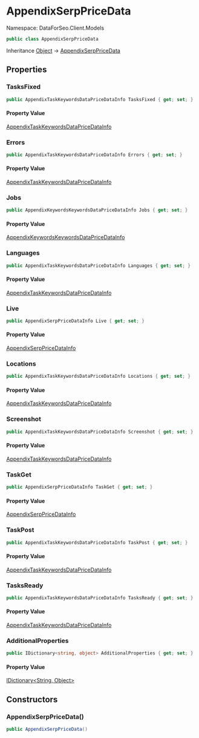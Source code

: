 # AppendixSerpPriceData

Namespace: DataForSeo.Client.Models

```csharp
public class AppendixSerpPriceData
```

Inheritance [Object](https://docs.microsoft.com/en-us/dotnet/api/system.object) → [AppendixSerpPriceData](./dataforseo.client.models.appendixserppricedata.md)

## Properties

### **TasksFixed**

```csharp
public AppendixTaskKeywordsDataPriceDataInfo TasksFixed { get; set; }
```

#### Property Value

[AppendixTaskKeywordsDataPriceDataInfo](./dataforseo.client.models.appendixtaskkeywordsdatapricedatainfo.md)<br>

### **Errors**

```csharp
public AppendixTaskKeywordsDataPriceDataInfo Errors { get; set; }
```

#### Property Value

[AppendixTaskKeywordsDataPriceDataInfo](./dataforseo.client.models.appendixtaskkeywordsdatapricedatainfo.md)<br>

### **Jobs**

```csharp
public AppendixKeywordsKeywordsDataPriceDataInfo Jobs { get; set; }
```

#### Property Value

[AppendixKeywordsKeywordsDataPriceDataInfo](./dataforseo.client.models.appendixkeywordskeywordsdatapricedatainfo.md)<br>

### **Languages**

```csharp
public AppendixTaskKeywordsDataPriceDataInfo Languages { get; set; }
```

#### Property Value

[AppendixTaskKeywordsDataPriceDataInfo](./dataforseo.client.models.appendixtaskkeywordsdatapricedatainfo.md)<br>

### **Live**

```csharp
public AppendixSerpPriceDataInfo Live { get; set; }
```

#### Property Value

[AppendixSerpPriceDataInfo](./dataforseo.client.models.appendixserppricedatainfo.md)<br>

### **Locations**

```csharp
public AppendixTaskKeywordsDataPriceDataInfo Locations { get; set; }
```

#### Property Value

[AppendixTaskKeywordsDataPriceDataInfo](./dataforseo.client.models.appendixtaskkeywordsdatapricedatainfo.md)<br>

### **Screenshot**

```csharp
public AppendixTaskKeywordsDataPriceDataInfo Screenshot { get; set; }
```

#### Property Value

[AppendixTaskKeywordsDataPriceDataInfo](./dataforseo.client.models.appendixtaskkeywordsdatapricedatainfo.md)<br>

### **TaskGet**

```csharp
public AppendixSerpPriceDataInfo TaskGet { get; set; }
```

#### Property Value

[AppendixSerpPriceDataInfo](./dataforseo.client.models.appendixserppricedatainfo.md)<br>

### **TaskPost**

```csharp
public AppendixTaskKeywordsDataPriceDataInfo TaskPost { get; set; }
```

#### Property Value

[AppendixTaskKeywordsDataPriceDataInfo](./dataforseo.client.models.appendixtaskkeywordsdatapricedatainfo.md)<br>

### **TasksReady**

```csharp
public AppendixTaskKeywordsDataPriceDataInfo TasksReady { get; set; }
```

#### Property Value

[AppendixTaskKeywordsDataPriceDataInfo](./dataforseo.client.models.appendixtaskkeywordsdatapricedatainfo.md)<br>

### **AdditionalProperties**

```csharp
public IDictionary<string, object> AdditionalProperties { get; set; }
```

#### Property Value

[IDictionary&lt;String, Object&gt;](https://docs.microsoft.com/en-us/dotnet/api/system.collections.generic.idictionary-2)<br>

## Constructors

### **AppendixSerpPriceData()**

```csharp
public AppendixSerpPriceData()
```
